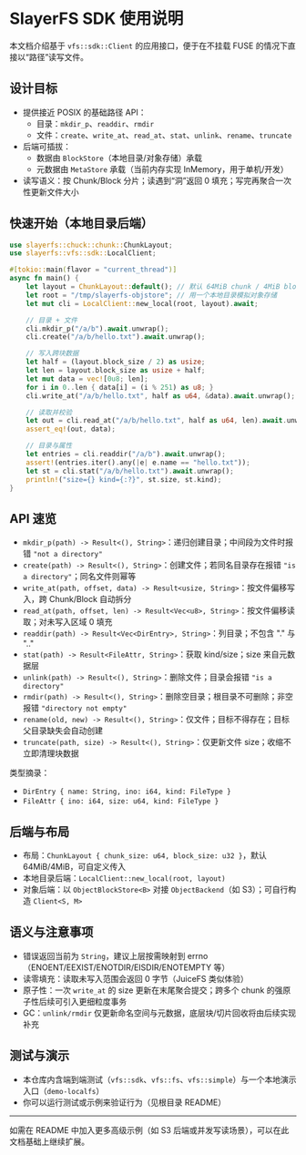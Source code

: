 # SlayerFS SDK 使用说明

本文档介绍基于 `vfs::sdk::Client` 的应用接口，便于在不挂载 FUSE 的情况下直接以“路径”读写文件。

## 设计目标
- 提供接近 POSIX 的基础路径 API：
  - 目录：`mkdir_p`、`readdir`、`rmdir`
  - 文件：`create`、`write_at`、`read_at`、`stat`、`unlink`、`rename`、`truncate`
- 后端可插拔：
  - 数据由 `BlockStore`（本地目录/对象存储）承载
  - 元数据由 `MetaStore` 承载（当前内存实现 InMemory，用于单机/开发）
- 读写语义：按 Chunk/Block 分片；读遇到“洞”返回 0 填充；写完再聚合一次性更新文件大小

## 快速开始（本地目录后端）
```rust
use slayerfs::chuck::chunk::ChunkLayout;
use slayerfs::vfs::sdk::LocalClient;

#[tokio::main(flavor = "current_thread")]
async fn main() {
    let layout = ChunkLayout::default(); // 默认 64MiB chunk / 4MiB block
    let root = "/tmp/slayerfs-objstore"; // 用一个本地目录模拟对象存储
    let mut cli = LocalClient::new_local(root, layout).await;

    // 目录 + 文件
    cli.mkdir_p("/a/b").await.unwrap();
    cli.create("/a/b/hello.txt").await.unwrap();

    // 写入跨块数据
    let half = (layout.block_size / 2) as usize;
    let len = layout.block_size as usize + half;
    let mut data = vec![0u8; len];
    for i in 0..len { data[i] = (i % 251) as u8; }
    cli.write_at("/a/b/hello.txt", half as u64, &data).await.unwrap();

    // 读取并校验
    let out = cli.read_at("/a/b/hello.txt", half as u64, len).await.unwrap();
    assert_eq!(out, data);

    // 目录与属性
    let entries = cli.readdir("/a/b").await.unwrap();
    assert!(entries.iter().any(|e| e.name == "hello.txt"));
    let st = cli.stat("/a/b/hello.txt").await.unwrap();
    println!("size={} kind={:?}", st.size, st.kind);
}
```

## API 速览
- `mkdir_p(path) -> Result<(), String>`：递归创建目录；中间段为文件时报错 `"not a directory"`
- `create(path) -> Result<(), String>`：创建文件；若同名目录存在报错 `"is a directory"`；同名文件则幂等
- `write_at(path, offset, data) -> Result<usize, String>`：按文件偏移写入，跨 Chunk/Block 自动拆分
- `read_at(path, offset, len) -> Result<Vec<u8>, String>`：按文件偏移读取；对未写入区域 0 填充
- `readdir(path) -> Result<Vec<DirEntry>, String>`：列目录；不包含 "." 与 ".."
- `stat(path) -> Result<FileAttr, String>`：获取 kind/size；size 来自元数据层
- `unlink(path) -> Result<(), String>`：删除文件；目录会报错 `"is a directory"`
- `rmdir(path) -> Result<(), String>`：删除空目录；根目录不可删除；非空报错 `"directory not empty"`
- `rename(old, new) -> Result<(), String>`：仅文件；目标不得存在；目标父目录缺失会自动创建
- `truncate(path, size) -> Result<(), String>`：仅更新文件 size；收缩不立即清理块数据

类型摘录：
- `DirEntry { name: String, ino: i64, kind: FileType }`
- `FileAttr { ino: i64, size: u64, kind: FileType }`

## 后端与布局
- 布局：`ChunkLayout { chunk_size: u64, block_size: u32 }`，默认 64MiB/4MiB，可自定义传入
- 本地目录后端：`LocalClient::new_local(root, layout)`
- 对象后端：以 `ObjectBlockStore<B>` 对接 `ObjectBackend`（如 S3）；可自行构造 `Client<S, M>`

## 语义与注意事项
- 错误返回当前为 `String`，建议上层按需映射到 errno（ENOENT/EEXIST/ENOTDIR/EISDIR/ENOTEMPTY 等）
- 读零填充：读取未写入范围会返回 0 字节（JuiceFS 类似体验）
- 原子性：一次 `write_at` 的 size 更新在末尾聚合提交；跨多个 chunk 的强原子性后续可引入更细粒度事务
- GC：`unlink/rmdir` 仅更新命名空间与元数据，底层块/切片回收将由后续实现补充

## 测试与演示
- 本仓库内含端到端测试（`vfs::sdk`、`vfs::fs`、`vfs::simple`）与一个本地演示入口（`demo-localfs`）
- 你可以运行测试或示例来验证行为（见根目录 README）

---
如需在 README 中加入更多高级示例（如 S3 后端或并发写读场景），可以在此文档基础上继续扩展。
